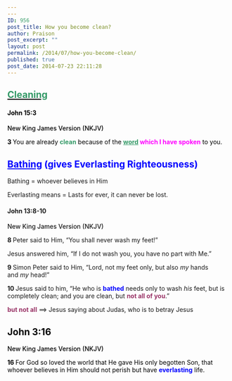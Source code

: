 ```yaml
---
---
ID: 956
post_title: How you become clean?
author: Praison
post_excerpt: ""
layout: post
permalink: /2014/07/how-you-become-clean/
published: true
post_date: 2014-07-23 22:11:28
---
```

<h2 class="passage-display" style="font-weight: 500; color: #000000;"><span style="text-decoration: underline;"><span style="color: #339966;"><strong>Cleaning</strong></span></span></h2>
<h4 class="passage-display" style="font-weight: 500; color: #000000;"><strong><span class="passage-display-bcv">John 15:3</span></strong></h4>
<p class="passage-display" style="font-weight: 500; color: #000000;"><span class="passage-display-version">New King James Version (NKJV)</span></p>
<p style="color: #000000;"><span id="en-NKJV-26703" class="text John-15-3"><span class="versenum" style="font-weight: bold;">3 </span><span class="woj">You are already <span style="color: #339966;"><strong>clean</strong></span> because of the <span style="color: #ff00ff;"><strong><span style="text-decoration: underline; color: #339966;">word</span> which I have spoken</strong></span> to you.</span></span></p>

<h2 style="color: #000000;"><span style="color: #0000ff;"><span style="text-decoration: underline;"><strong>Bathing</strong></span> (gives Everlasting Righteousness)</span></h2>
Bathing = whoever believes in Him

Everlasting means = Lasts for ever, it can never be lost.
<h4 class="passage-display" style="font-weight: 500;"><strong><span class="passage-display-bcv">John 13:8-10</span></strong></h4>
<p class="passage-display" style="font-weight: 500;"><span class="passage-display-version">New King James Version (NKJV)</span></p>
<span id="en-NKJV-26639" class="text John-13-8"><span class="versenum" style="font-weight: bold;">8 </span>Peter said to Him, “You shall never wash my feet!”</span>

<span class="text John-13-8">Jesus answered him, <span class="woj">“If I do not wash you, you have no part with Me.”</span></span>

<span id="en-NKJV-26640" class="text John-13-9"><span class="versenum" style="font-weight: bold;">9 </span>Simon Peter said to Him, “Lord, not my feet only, but also <i>my</i> hands and <i>my</i> head!”</span>

<span id="en-NKJV-26641" class="text John-13-10"><span class="versenum" style="font-weight: bold;">10 </span>Jesus said to him, <span class="woj">“He who is <span style="color: #0000ff;"><strong>bathed</strong></span> needs only to wash <i>his</i> feet, but is completely clean; and you are clean, but <span style="color: #993366;"><strong>not all of you</strong></span>.”</span></span>

<span style="color: #993366;"><strong>but not all</strong></span> ==&gt; Jesus saying about Judas, who is to betray Jesus
<h2 class="passage-display" style="font-weight: 500; color: #000000;"><strong><span class="passage-display-bcv">John 3:16</span></strong></h2>
<p class="passage-display" style="font-weight: 500; color: #000000;"><span class="passage-display-version">New King James Version (NKJV)</span></p>
<p style="color: #000000;"><span id="en-NKJV-26137" class="text John-3-16"><span class="versenum" style="font-weight: bold;">16 </span><span class="woj">For God so loved the world that He gave His only begotten Son, that whoever believes in Him should not perish but have <span style="color: #0000ff;"><strong>everlasting</strong></span> life.</span></span></p>